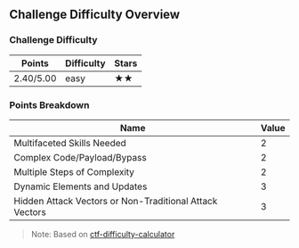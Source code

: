 ## Challenge Difficulty Overview
### Challenge Difficulty
| Points | Difficulty | Stars |
|--------|------------|-------|
| 2.40/5.00 | easy | ★★ |

### Points Breakdown
| Name | Value |
|------|-------|
| Multifaceted Skills Needed | 2 |
| Complex Code/Payload/Bypass | 2 |
| Multiple Steps of Complexity | 2 |
| Dynamic Elements and Updates | 3 |
| Hidden Attack Vectors or Non-Traditional Attack Vectors | 3 |

> Note: Based on [ctf-difficulty-calculator](https://github.com/dimasma0305/ctf-challenge-difficulty-calculator)
